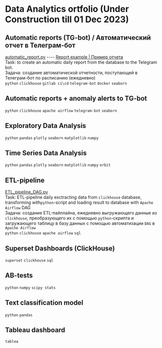 # Data Analytics ortfolio (Under Construction till 01 Dec 2023)

## Automatic reports (TG-bot) / Автоматический отчет в Телеграм-бот 
[automatic_report.py](https://github.com/annapavlovads/DA_portfolio/edit/main/README.md) ---- [Report example | Пример отчета](https://github.com/annapavlovads/DA_portfolio/edit/main/README.md)<br>
Task: to create an automatic daily report from the database to the Telegram bot. <br>
Задача: создание автоматической отчетности, поступающей в Телеграм-бот по расписанию (ежедневно) <br>
`python` `clickhouse` `gitlab ci\cd` `telegram-bot` `docker` `seaborn`

## Automatic reports + anomaly alerts to TG-bot
`python` `clickhouse` `apache airflow` `telegram-bot` `seaborn`

## Exploratory Data Analysis
`python` `pandas` `plotly` `seaborn` `matplotlib` `numpy`

## Time Series Data Analysis
`python` `pandas` `plotly` `seaborn` `matplotlib` `numpy` `orbit` 

## ETL-pipeline
[ETL_pipeline_DAG.py](https://github.com/annapavlovads/DA_portfolio/blob/4e762b085ed0b88933d80835c3ee9334fa1756e1/ETL_pipeline_DAG.py)<br>
Task: ETL-pipeline daily exctracting data from `clickhouse` database, transforming with`python`-script and loading result to database with `Apache Airflow` DAG <br>
Задача: создание ETL-пайплайна, ежедневно выгружающего данные из `clickhouse`, преобразующего их с помощью `python`-скрипта и загружающего таблицу в базу данных с помощью автоматизации `DAG` в `Apache Airflow` <br>
`python` `clickhouse` `apache airflow` `sql`

## Superset Dashboards (ClickHouse)
`superset` `clickhouse` `sql` 

## AB-tests
`python` `numpy` `scipy stats` 

## Text classification model 
`python` `pandas` 

## Tableau dashboard 
`tablea`

